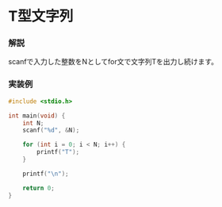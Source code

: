 # T型文字列
### 解説
scanfで入力した整数をNとしてfor文で文字列Tを出力し続けます。

### 実装例
```c
#include <stdio.h>

int main(void) {
    int N;
    scanf("%d", &N);

    for (int i = 0; i < N; i++) {
        printf("T");
    }

    printf("\n");

    return 0;
}
```